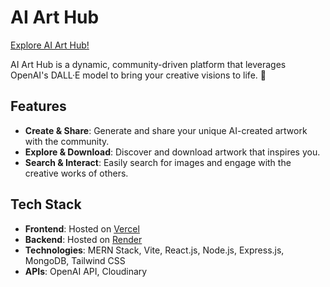 # AI Art Hub

[Explore AI Art Hub!](https://ai-art-hub-3mocl.vercel.app/)

AI Art Hub is a dynamic, community-driven platform that leverages OpenAI's DALL·E model to bring your creative visions to life. 🌟

## Features

- **Create & Share**: Generate and share your unique AI-created artwork with the community.
- **Explore & Download**: Discover and download artwork that inspires you.
- **Search & Interact**: Easily search for images and engage with the creative works of others.

## Tech Stack

- **Frontend**: Hosted on [Vercel](https://vercel.com)
- **Backend**: Hosted on [Render](https://render.com)
- **Technologies**: MERN Stack, Vite, React.js, Node.js, Express.js, MongoDB, Tailwind CSS
- **APIs**: OpenAI API, Cloudinary
